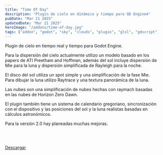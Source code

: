 ```yaml
---
title: "Time Of Day"
description: "Plugin de cielo en dinámico y tiempo para GD Engine4"
pubDate: "Mar 21 2025"
updatedDate: "Mar 21 2025"
heroImage: "/addons/time-of-day.jpg"
tags: ["addon", "godot", "sky", "clouds", "plugin", "glsl", "gdscript"]
---
```


Plugin de cielo en tiempo real y tiempo para Godot Engine.

Para la dispersión del cielo actualmente utilizo un modelo basado en los papers de ATI Preetham and Hoffman, además del sol incluye dispersión de Mie para la luna y dispersión simplificada de Rayleigh para la noche.

El disco del sol utiliza un spot simple y una simplificación de la fase Mie. Para dibujar la luna utilizo Raytrace y una textura panorámica de la luna.

Las nubes son una simplificación de nubes hechas con raymach basadas en las nubes de Horizon Zero Dawn.

El plugin también tiene un sistema de calendario gregoriano, sincronización con el dispositivo y las posiciones del sol y la luna realistas basadas en cálculos astronómicos.

Para la versión 2.0 hay planeadas muchas mejoras.

<br><br>

<div class="text-center p-10">
<a 
href="https://github.com/j-c7/time-of-day" target=_bank 
class="text-center font-bold p-5 rounded-md bg-blue-600 hover:bg-blue-500"> 
    Descargar 
</a>
</div>
